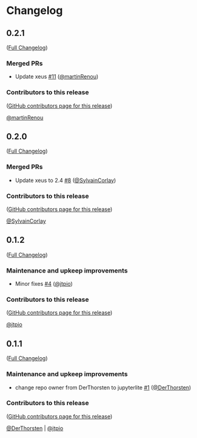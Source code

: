 # Changelog

<!-- <START NEW CHANGELOG ENTRY> -->

## 0.2.1

([Full Changelog](https://github.com/jupyterlite/xeus-sqlite-kernel/compare/v0.2.0...b68956a2a702a8d737e80b8d0f10d0af15abb50e))

### Merged PRs

- Update xeus [#11](https://github.com/jupyterlite/xeus-sqlite-kernel/pull/11) ([@martinRenou](https://github.com/martinRenou))

### Contributors to this release

([GitHub contributors page for this release](https://github.com/jupyterlite/xeus-sqlite-kernel/graphs/contributors?from=2022-03-17&to=2022-05-19&type=c))

[@martinRenou](https://github.com/search?q=repo%3Ajupyterlite%2Fxeus-sqlite-kernel+involves%3AmartinRenou+updated%3A2022-03-17..2022-05-19&type=Issues)

<!-- <END NEW CHANGELOG ENTRY> -->

## 0.2.0

([Full Changelog](https://github.com/jupyterlite/xeus-sqlite-kernel/compare/v0.1.2...e71db9a190aabefb56c73b76744373f3ef4777fb))

### Merged PRs

- Update xeus to 2.4 [#8](https://github.com/jupyterlite/xeus-sqlite-kernel/pull/8) ([@SylvainCorlay](https://github.com/SylvainCorlay))

### Contributors to this release

([GitHub contributors page for this release](https://github.com/jupyterlite/xeus-sqlite-kernel/graphs/contributors?from=2022-02-01&to=2022-03-17&type=c))

[@SylvainCorlay](https://github.com/search?q=repo%3Ajupyterlite%2Fxeus-sqlite-kernel+involves%3ASylvainCorlay+updated%3A2022-02-01..2022-03-17&type=Issues)

## 0.1.2

([Full Changelog](https://github.com/jupyterlite/xeus-sqlite-kernel/compare/v0.1.1...8ee6f9258ad24d814c9428d60d5e70482768607e))

### Maintenance and upkeep improvements

- Minor fixes [#4](https://github.com/jupyterlite/xeus-sqlite-kernel/pull/4) ([@jtpio](https://github.com/jtpio))

### Contributors to this release

([GitHub contributors page for this release](https://github.com/jupyterlite/xeus-sqlite-kernel/graphs/contributors?from=2022-01-31&to=2022-02-01&type=c))

[@jtpio](https://github.com/search?q=repo%3Ajupyterlite%2Fxeus-sqlite-kernel+involves%3Ajtpio+updated%3A2022-01-31..2022-02-01&type=Issues)

## 0.1.1

([Full Changelog](https://github.com/jupyterlite/xeus-sqlite-kernel/compare/first-commit...22f308f2c283513bd6d79f75f9f2de632f980876))

### Maintenance and upkeep improvements

- change repo owner from DerThorsten to jupyterlite [#1](https://github.com/jupyterlite/xeus-sqlite-kernel/pull/1) ([@DerThorsten](https://github.com/DerThorsten))

### Contributors to this release

([GitHub contributors page for this release](https://github.com/jupyterlite/xeus-sqlite-kernel/graphs/contributors?from=2022-01-31&to=2022-01-31&type=c))

[@DerThorsten](https://github.com/search?q=repo%3Ajupyterlite%2Fxeus-sqlite-kernel+involves%3ADerThorsten+updated%3A2022-01-31..2022-01-31&type=Issues) | [@jtpio](https://github.com/search?q=repo%3Ajupyterlite%2Fxeus-sqlite-kernel+involves%3Ajtpio+updated%3A2022-01-31..2022-01-31&type=Issues)
